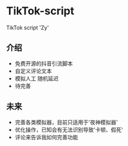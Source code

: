 # TikTok-script
TikTok script 'Zy'


<h2>介绍</h2>

<ul><li>免费开源的抖音引流脚本</li><li>自定义评论文本</li><li>模拟人工 随机延迟</li><li>待完善</li></ul>
<!-- /wp:list -->

<!-- wp:heading -->
<h2>未来</h2>
<!-- /wp:heading -->

<!-- wp:list -->
<ul><li>完善各类模拟器，目前只适用于'夜神模拟器'</li><li>优化操作，已知会有无法识别导致'卡顿、假死'</li><li>评论来告诉我如何完善功能</li></ul>
<!-- /wp:list -->
